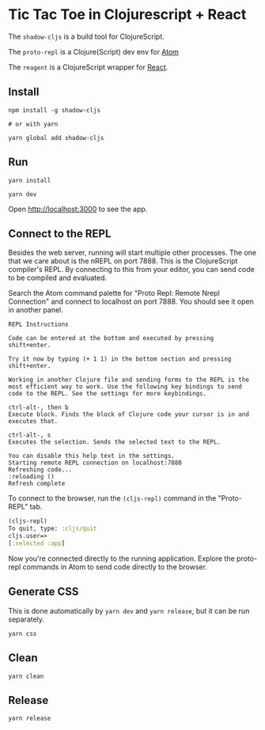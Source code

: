 # Tic Tac Toe in Clojurescript + React

The `shadow-cljs` is a build tool for ClojureScript.

The `proto-repl` is a Clojure(Script) dev env for [Atom](https://atom.io/)

The `reagent` is a ClojureScript wrapper for [React](https://reactjs.org/).

## Install
``` shell
npm install -g shadow-cljs

# or with yarn

yarn global add shadow-cljs
```

## Run

``` shell
yarn install

yarn dev
```

Open [http://localhost:3000](http://localhost:3000) to see the app.

## Connect to the REPL

Besides the web server, running will start multiple other processes. The one that we care about is the nREPL on port 7888. This is the ClojureScript compiler's REPL. By connecting to this from your editor, you can send code to be compiled and evaluated.

Search the Atom command palette for "Proto Repl: Remote Nrepl Connection" and connect to localhost on port 7888. You should see it open in another panel.

```
REPL Instructions

Code can be entered at the bottom and executed by pressing shift+enter.

Try it now by typing (+ 1 1) in the bottom section and pressing shift+enter.

Working in another Clojure file and sending forms to the REPL is the most efficient way to work. Use the following key bindings to send code to the REPL. See the settings for more keybindings.

ctrl-alt-, then b
Execute block. Finds the block of Clojure code your cursor is in and executes that.

ctrl-alt-, s
Executes the selection. Sends the selected text to the REPL.

You can disable this help text in the settings.
Starting remote REPL connection on localhost:7888
Refreshing code...
:reloading ()
Refresh complete
```

To connect to the browser, run the `(cljs-repl)` command in the "Proto-REPL" tab.

```clojure
(cljs-repl)
To quit, type: :cljs/quit
cljs.user=>
[:selected :app]
```

Now you're connected directly to the running application. Explore the proto-repl commands in Atom to send code directly to the browser.

## Generate CSS

This is done automatically by ```yarn dev``` and ```yarn release```, but it can be
run separately.

```shell
yarn css
```

## Clean

``` shell
yarn clean
```

## Release

``` shell
yarn release
```
